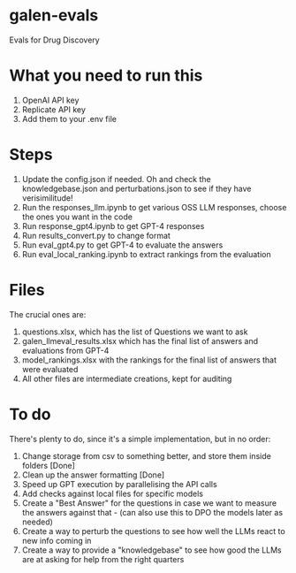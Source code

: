 # galen-evals
Evals for Drug Discovery

# What you need to run this
1. OpenAI API key
2. Replicate API key
3. Add them to your .env file

# Steps
1. Update the config.json if needed. Oh and check the knowledgebase.json and perturbations.json to see if they have verisimilitude!
2. Run the responses_llm.ipynb to get various OSS LLM responses, choose the ones you want in the code
3. Run response_gpt4.ipynb to get GPT-4 responses
4. Run results_convert.py to change format
5. Run eval_gpt4.py to get GPT-4 to evaluate the answers
6. Run eval_local_ranking.ipynb to extract rankings from the evaluation

# Files
The crucial ones are:
1. questions.xlsx, which has the list of Questions we want to ask
2. galen_llmeval_results.xlsx which has the final list of answers and evaluations from GPT-4
3. model_rankings.xlsx with the rankings for the final list of answers that were evaluated
4. All other files are intermediate creations, kept for auditing

# To do
There's plenty to do, since it's a simple implementation, but in no order:
1. Change storage from csv to something better, and store them inside folders [Done]
2. Clean up the answer formatting [Done]
3. Speed up GPT execution by parallelising the API calls
4. Add checks against local files for specific models
5. Create a "Best Answer" for the questions in case we want to measure the answers against that - (can also use this to DPO the models later as needed)
6. Create a way to perturb the questions to see how well the LLMs react to new info coming in
7. Create a way to provide a "knowledgebase" to see how good the LLMs are at asking for help from the right quarters